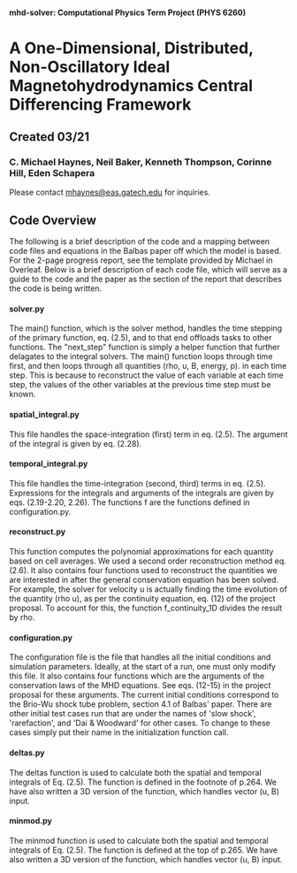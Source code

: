 #### mhd-solver: Computational Physics Term Project (PHYS 6260)
# A One-Dimensional, Distributed, Non-Oscillatory Ideal Magnetohydrodynamics Central Differencing Framework
## Created 03/21
### C. Michael Haynes, Neil Baker, Kenneth Thompson, Corinne Hill, Eden Schapera

Please contact mhaynes@eas.gatech.edu for inquiries.

## Code Overview
The following is a brief description of the code and a mapping between code files and equations in the Balbas paper off which the model is based. For the 2-page progress report, see the template provided by Michael in Overleaf. Below is a brief description of each code file, which will serve as a guide to the code and the paper as the section of the report that describes the code is being written.
#### solver.py
The main() function, which is the solver method, handles the time stepping of the primary function, eq. (2.5), and to that end offloads tasks to other functions. The "next_step" function is simply a helper function that further delagates to the integral solvers. The main() function loops through time first, and then loops through all quantities (rho, u, B, energy, p). in each time step. This is because to reconstruct the value of each variable at each time step, the values of the other variables at the previous time step must be known.
#### spatial_integral.py
This file handles the space-integration (first) term in eq. (2.5). The argument of the integral is given by eq. (2.28).
#### temporal_integral.py
This file handles the time-integration (second, third) terms in eq. (2.5). Expressions for the integrals and arguments of the integrals are given by eqs. (2.19-2.20, 2.26). The functions f are the functions defined in configuration.py.
#### reconstruct.py
This function computes the polynomial approximations for each quantity based on cell averages. We used a second order reconstruction method eq. (2.6). It also contains four functions used to reconstruct the quantities we are interested in after the general conservation equation has been solved. For example, the solver for velocity u is actually finding the time evolution of the quantity (rho u), as per the continuity equation, eq. (12) of the project proposal. To account for this, the function f_continuity_1D divides the result by rho.
#### configuration.py
The configuration file is the file that handles all the initial conditions and simulation parameters. Ideally, at the start of a run, one must only modify this file. It also contains four functions which are the arguments of the conservation laws of the MHD equations. See eqs. (12-15) in the project proposal for these arguments. The current initial conditions correspond to the Brio-Wu shock tube problem, section 4.1 of Balbas' paper.
There are other initial test cases run that are under the names of 'slow shock', 'rarefaction', and 'Dai & Woodward' for other cases. To change to these cases simply put their name in the initialization function call.
#### deltas.py
The deltas function is used to calculate both the spatial and temporal integrals of Eq. (2.5). The function is defined in the footnote of p.264. We have also written a 3D version of the function, which handles vector (u, B) input. 
#### minmod.py
The minmod function is used to calculate both the spatial and temporal integrals of Eq. (2.5). The function is defined at the top of p.265. We have also written a 3D version of the function, which handles vector (u, B) input. 
